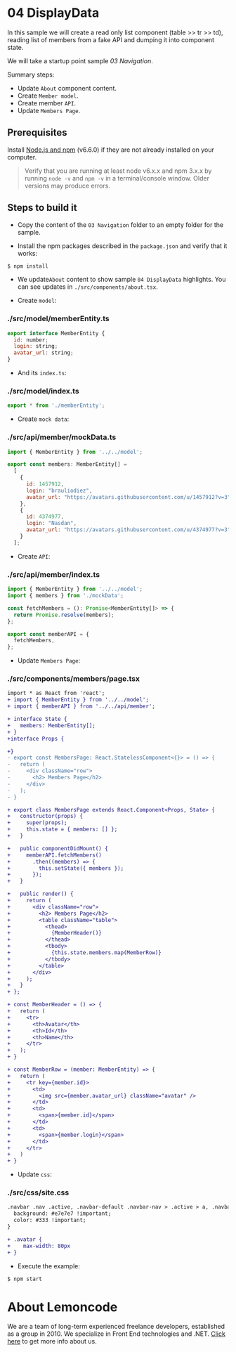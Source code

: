 # 04 DisplayData

In this sample we will create a read only list component (table >> tr >> td), reading list of members
from a fake API and dumping it into component state.

We will take a startup point sample _03 Navigation_.

Summary steps:

- Update `About` component content.
- Create `Member model`.
- Create member `API`.
- Update `Members Page`.

## Prerequisites

Install [Node.js and npm](https://nodejs.org/en/) (v6.6.0) if they are not already
installed on your computer.

> Verify that you are running at least node v6.x.x and npm 3.x.x by running `node -v` and `npm -v`
in a terminal/console window. Older versions may produce errors.

## Steps to build it

- Copy the content of the `03 Navigation` folder to an empty folder for the sample.

- Install the npm packages described in the `package.json` and verify that it works:

 ```bash
 $ npm install
 ```

- We update`About` content to show sample `04 DisplayData` highlights. You can see updates in `./src/components/about.tsx`.

- Create `model`:

### ./src/model/memberEntity.ts
```javascript
export interface MemberEntity {
  id: number;
  login: string;
  avatar_url: string;
}

```

- And its `index.ts`:

### ./src/model/index.ts
```javascript
export * from './memberEntity';

```

- Create `mock data`:

### ./src/api/member/mockData.ts
```javascript
import { MemberEntity } from '../../model';

export const members: MemberEntity[] =
  [
    {
      id: 1457912,
      login: "brauliodiez",
      avatar_url: "https://avatars.githubusercontent.com/u/1457912?v=3"
    },
    {
      id: 4374977,
      login: "Nasdan",
      avatar_url: "https://avatars.githubusercontent.com/u/4374977?v=3"
    }
  ];

```
- Create `API`:

### ./src/api/member/index.ts
```javascript
import { MemberEntity } from '../../model';
import { members } from './mockData';

const fetchMembers = (): Promise<MemberEntity[]> => {
  return Promise.resolve(members);
};

export const memberAPI = {
  fetchMembers,
};

```

- Update `Members Page`:

### ./src/components/members/page.tsx
```diff
import * as React from 'react';
+ import { MemberEntity } from '../../model';
+ import { memberAPI } from '../../api/member';

+ interface State {
+   members: MemberEntity[];
+ }
+interface Props {

+}
- export const MembersPage: React.StatelessComponent<{}> = () => {
-   return (
-     <div className="row">
-       <h2> Members Page</h2>
-     </div>
-   );
- }

+ export class MembersPage extends React.Component<Props, State> {
+   constructor(props) {
+     super(props);
+     this.state = { members: [] };
+   }

+   public componentDidMount() {
+     memberAPI.fetchMembers()
+       .then((members) => {
+         this.setState({ members });
+       });
+   }

+   public render() {
+     return (
+       <div className="row">
+         <h2> Members Page</h2>
+         <table className="table">
+           <thead>
+             {MemberHeader()}
+           </thead>
+           <tbody>
+             {this.state.members.map(MemberRow)}
+           </tbody>
+         </table>
+       </div>
+     );
+   }
+ };

+ const MemberHeader = () => {
+   return (
+     <tr>
+       <th>Avatar</th>
+       <th>Id</th>
+       <th>Name</th>
+     </tr>
+   );
+ }

+ const MemberRow = (member: MemberEntity) => {
+   return (
+     <tr key={member.id}>
+       <td>
+         <img src={member.avatar_url} className="avatar" />
+       </td>
+       <td>
+         <span>{member.id}</span>
+       </td>
+       <td>
+         <span>{member.login}</span>
+       </td>
+     </tr>
+   )
+ }

```

- Update `css`:

### ./src/css/site.css
```diff
.navbar .nav .active, .navbar-default .navbar-nav > .active > a, .navbar-default .navbar-nav > .active > a:hover, .navbar-default .navbar-nav > .active > a:focus{
  background: #e7e7e7 !important;
  color: #333 !important;
}

+ .avatar {
+    max-width: 80px
+ }

```

- Execute the example:

 ```bash
 $ npm start
 ```

# About Lemoncode

We are a team of long-term experienced freelance developers, established as a group in 2010.
We specialize in Front End technologies and .NET. [Click here](http://lemoncode.net/services/en/#en-home) to get more info about us.
